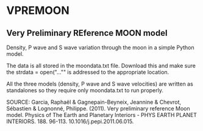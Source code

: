 # VPREMOON

## Very Preliminary REference MOON model

Density, P wave and S wave variation through the moon in a simple Python model. 

The data is all stored in the moondata.txt file. Download this and make sure the strdata = open("...""
is addressed to the appropriate location. 

All the three models (density, P wave and S wave velocities) are written as standalones so they require
only moondata.txt to run properly.

SOURCE: Garcia, Raphaël & Gagnepain-Beyneix, Jeannine & Chevrot, Sébastien & Lognonné, Philippe. (2011). Very preliminary reference Moon model. Physics of The Earth and Planetary Interiors - PHYS EARTH PLANET INTERIORS. 188. 96-113. 10.1016/j.pepi.2011.06.015. 
